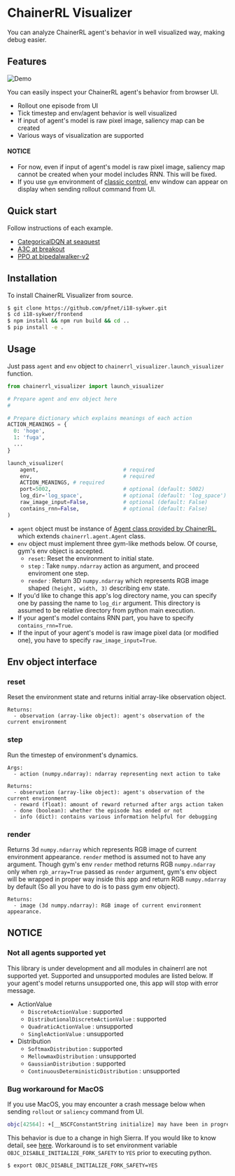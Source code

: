 # ChainerRL Visualizer
You can analyze ChainerRL agent's behavior in well visualized way, making debug easier.

## Features
![Demo](https://github.com/pfnet/i18-sykwer/blob/master/images/demo.gif)

You can easily inspect your ChainerRL agent's behavior from browser UI.

- Rollout one episode from UI
- Tick timestep and env/agent behavior is well visualized
- If input of agent's model is raw pixel image, saliency map can be created
- Various ways of visualization are supported

#### NOTICE
- For now, even if input of agent's model is raw pixel image, saliency map cannot be created when your model includes RNN. This will be fixed.
- If you use `gym` environment of [classic control](https://github.com/openai/gym/tree/master/gym/envs/classic_control), env window can appear on display when sending rollout command from UI.

## Quick start
Follow instructions of each example.
- [CategoricalDQN at seaquest](examples/categorical_dqn_seaquest)
- [A3C at breakout](examples/a3c_breakout)
- [PPO at bipedalwalker-v2](examples/ppo_bipedalwalker_v2)

## Installation
To install ChainerRL Visualizer from source.

```sh
$ git clone https://github.com/pfnet/i18-sykwer.git
$ cd i18-sykwer/frontend
$ npm install && npm run build && cd ..
$ pip install -e .
```

## Usage
Just pass `agent` and `env` object to `chainerrl_visualizer.launch_visualizer` function.
```python
from chainerrl_visualizer import launch_visualizer

# Prepare agent and env object here
#

# Prepare dictionary which explains meanings of each action
ACTION_MEANINGS = {
  0: 'hoge',
  1: 'fuga',
  ...
}

launch_visualizer(
    agent,                           # required
    env,                             # required
    ACTION_MEANINGS, # required
    port=5002,                       # optional (default: 5002)
    log_dir='log_space',             # optional (default: 'log_space')
    raw_image_input=False,           # optional (default: False)
    contains_rnn=False,              # optional (default: False)
)

```
- `agent` object must be instance of [Agent class provided by ChainerRL](https://github.com/chainer/chainerrl/tree/master/chainerrl/agents), which extends `chainerrl.agent.Agent` class.
- `env` object must implement three gym-like methods below. Of course, gym's env object is accepted.
  - `reset`: Reset the environment to initial state.
  - `step` : Take `numpy.ndarray` action as argument, and proceed enviroment one step.
  - `render` : Return 3D `numpy.ndarray` which represents RGB image shaped `(height, width, 3)` describing env state.
- If you'd like to change this app's log directory name, you can specify one by passing the name to `log_dir` argument.
  This directory is assumed to be relative directory from python main execution.
- If your agent's model contains RNN part, you have to specify `contains_rnn=True`.
- If the input of your agent's model is raw image pixel data (or modified one), you have to specify `raw_image_input=True`.

## Env object interface
### reset
Reset the environment state and returns initial array-like observation object.
```
Returns:
  - observation (array-like object): agent's observation of the current environment
```

### step
Run the timestep of environment's dynamics.
```
Args:
  - action (numpy.ndarray): ndarray representing next action to take

Returns:
  - observation (array-like object): agent's observation of the current environment
  - reward (float): amount of reward returned after args action taken
  - done (boolean): whether the episode has ended or not
  - info (dict): contains various information helpful for debugging
```

### render
Returns 3d `numpy.ndarray` which represents RGB image of current environment appearance.
`render` method is assumed not to have any argument.
Though gym's env `render` method returns RGB `numpy.ndarray` only when `rgb_array=True` passed as `render` argument,
gym's env object will be wrapped in proper way inside this app and return RGB `numpy.ndarray` by default (So all you have to do is to pass gym env object).
```
Returns:
  - image (3d numpy.ndarray): RGB image of current environment appearance.
```

## NOTICE
### Not all agents supported yet
This library is under development and all modules in chainerrl are not supported yet.
Supported and unsupported modules are listed below.
If your agent's model returns unsupported one, this app will stop with error message.
- ActionValue
  - `DiscreteActionValue` : supported
  - `DistributionalDiscreteActionValue` : supported
  - `QuadraticActionValue` : unsupported
  - `SingleActionValue` : unsupported
- Distribution
  - `SoftmaxDistribution` : supported
  - `MellowmaxDistribution` : unsupported
  - `GaussianDistribution` : supported
  - `ContinuousDeterministicDistribution` : unsupported
  
### Bug workaround for MacOS
If you use MacOS, you may encounter a crash message below when sending `rollout` or `saliency` command from UI.
```bash
objc[42564]: +[__NSCFConstantString initialize] may have been in progress in another thread when fork() was called. We cannot safely call it or ignore it in the fork() child process. Crashing instead. Set a breakpoint on objc_initializeAfterForkError to debug.
```
This behavior is due to a change in high Sierra. If you would like to know detail, see [here](https://bugs.python.org/issue33725).
Workaround is to set environment variable `OBJC_DISABLE_INITIALIZE_FORK_SAFETY` to `YES` prior to executing python.
```bash
$ export OBJC_DISABLE_INITIALIZE_FORK_SAFETY=YES
```

